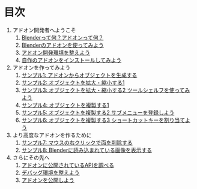# 目次

1. アドオン開発者へようこそ
   1. [Blenderって何？アドオンって何？](01_What_is_Blender_What_is_Add-on.md)
   2. [Blenderのアドオンを使ってみよう](02_Use_Blender_Add-on.md)
   3. [アドオン開発環境を整えよう](03_Prepare_Add-on_development_environment.md)
   4. [自作のアドオンをインストールしてみよう](04_Install_own_Add-on.md)
2. アドオンを作ってみよう
   1. [サンプル1: アドオンからオブジェクトを生成する](05_Sample_1_Create_object_from_Add-on.md)
   2. [サンプル2: オブジェクトを拡大・縮小する1](06_Sample_2_Scaling_object_1.md)
   3. [サンプル3: オブジェクトを拡大・縮小する2 ツールシェルフを使ってみよう](07_Sample_3_Scaling_object_2.md)
   4. [サンプル4: オブジェクトを複製する1](08_Sample_4_Replicate_object_1.md)
   5. [サンプル5: オブジェクトを複製する2 サブメニューを登録しよう](09_Sample_5_Replicate_object_2.md)
   6. [サンプル6: オブジェクトを複製する3 ショートカットキーを割り当てよう](10_Sample_6_Replicate_object_3.md)
3. より高度なアドオンを作るために
   1. [サンプル7: マウスの右クリックで面を削除する](11_Sample_7_Delete_face_by_mouse_click.md)
   2. [サンプル8: Blenderに読み込まれている画像を表示する](12_Sample_8_Display_images_loaded_by_Blender.md)
4. さらにその先へ
   1. [アドオンに公開されているAPIを調べる](13_Research_official_Blender_API_for_Add-on.md)
   2. [デバッグ環境を整えよう](14_Prepare_Add-on_debugging_environment.md)
   3. [アドオンを公開しよう](15_Publish_your_Add-on.md)
